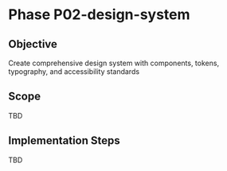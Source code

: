 # Phase P02-design-system

## Objective
Create comprehensive design system with components, tokens, typography, and accessibility standards

## Scope
TBD

## Implementation Steps
TBD
